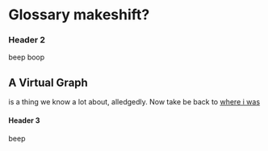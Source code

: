 # Glossary makeshift?

### Header 2

beep boop

## A Virtual Graph

is a thing we know a lot about, alledgedly. Now take be back to [where i was](../header.md#heading3)

#### Header 3

beep



